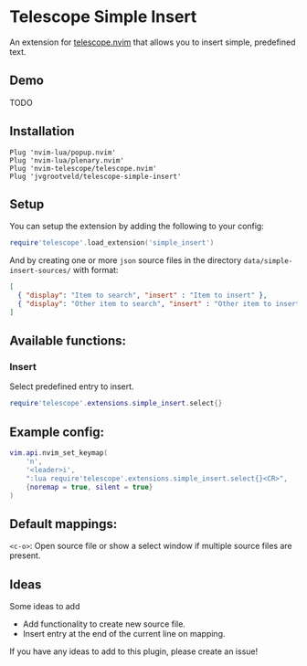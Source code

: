 # Telescope Simple Insert

An extension for [telescope.nvim](https://github.com/nvim-telescope/telescope.nvim) that allows you to insert simple, predefined text.

## Demo

TODO

## Installation

```vim
Plug 'nvim-lua/popup.nvim'
Plug 'nvim-lua/plenary.nvim'
Plug 'nvim-telescope/telescope.nvim'
Plug 'jvgrootveld/telescope-simple-insert'
```

## Setup

You can setup the extension by adding the following to your config:

```lua
require'telescope'.load_extension('simple_insert')
```

And by creating one or more `json` source files in the directory `data/simple-insert-sources/` with format:

```json
[
  { "display": "Item to search", "insert" : "Item to insert" },
  { "display": "Other item to search", "insert" : "Other item to insert" }
]
```

## Available functions:

### Insert

Select predefined entry to insert.

```lua
require'telescope'.extensions.simple_insert.select{}
```

## Example config: 

```lua
vim.api.nvim_set_keymap(
	'n',
	'<leader>i',
	":lua require'telescope'.extensions.simple_insert.select{}<CR>",
	{noremap = true, silent = true}
)
```

## Default mappings:
`<c-o>`: Open source file or show a select window if multiple source files are present.

## Ideas
Some ideas to add

- Add functionality to create new source file.
- Insert entry at the end of the current line on mapping.

If you have any ideas to add to this plugin, please create an issue!
